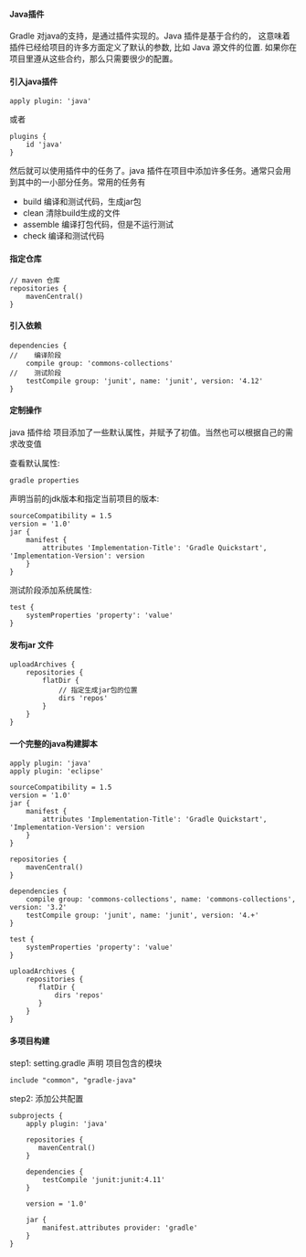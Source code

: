 #### Java插件

Gradle 对java的支持，是通过插件实现的。Java 插件是基于合约的，
这意味着插件已经给项目的许多方面定义了默认的参数, 
比如 Java 源文件的位置. 如果你在项目里遵从这些合约，那么只需要很少的配置。

#### 引入java插件
~~~
apply plugin: 'java'
~~~
或者
~~~
plugins {
    id 'java'
}
~~~

然后就可以使用插件中的任务了。java 插件在项目中添加许多任务。通常只会用到其中的一小部分任务。常用的任务有

- build 编译和测试代码，生成jar包
- clean 清除build生成的文件
- assemble 编译打包代码，但是不运行测试
- check 编译和测试代码

#### 指定仓库

~~~
// maven 仓库
repositories {
    mavenCentral()
}
~~~
#### 引入依赖
~~~
dependencies {
//    编译阶段
    compile group: 'commons-collections'
//    测试阶段
    testCompile group: 'junit', name: 'junit', version: '4.12'
}

~~~

#### 定制操作
java 插件给 项目添加了一些默认属性，并赋予了初值。当然也可以根据自己的需求改变值

查看默认属性:

~~~
gradle properties
~~~
声明当前的jdk版本和指定当前项目的版本:

~~~
sourceCompatibility = 1.5
version = '1.0'
jar {
    manifest {
        attributes 'Implementation-Title': 'Gradle Quickstart', 'Implementation-Version': version
    }
}
~~~
测试阶段添加系统属性:

~~~
test {
    systemProperties 'property': 'value'
}
~~~



#### 发布jar 文件
~~~
uploadArchives {
    repositories {
        flatDir {
            // 指定生成jar包的位置
            dirs 'repos'
        }
    }
}
~~~


#### 一个完整的java构建脚本

~~~
apply plugin: 'java'
apply plugin: 'eclipse'

sourceCompatibility = 1.5
version = '1.0'
jar {
    manifest {
        attributes 'Implementation-Title': 'Gradle Quickstart', 'Implementation-Version': version
    }
}

repositories {
    mavenCentral()
}

dependencies {
    compile group: 'commons-collections', name: 'commons-collections', version: '3.2'
    testCompile group: 'junit', name: 'junit', version: '4.+'
}

test {
    systemProperties 'property': 'value'
}

uploadArchives {
    repositories {
       flatDir {
           dirs 'repos'
       }
    }
}
~~~


####  多项目构建

step1: setting.gradle 声明 项目包含的模块

~~~
include "common", "gradle-java"

~~~
step2: 添加公共配置

~~~
subprojects {
    apply plugin: 'java'

    repositories {
       mavenCentral()
    }

    dependencies {
        testCompile 'junit:junit:4.11'
    }

    version = '1.0'

    jar {
        manifest.attributes provider: 'gradle'
    }
}
~~~

